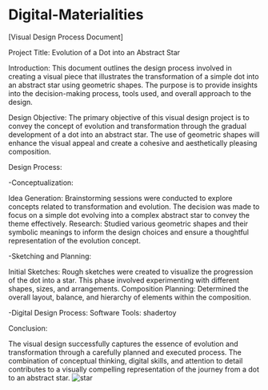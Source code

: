 # Digital-Materialities

[Visual Design Process Document]

Project Title: Evolution of a Dot into an Abstract Star

Introduction:
This document outlines the design process involved in creating a visual piece that illustrates the transformation of a simple dot into an abstract star using geometric shapes. The purpose is to provide insights into the decision-making process, tools used, and overall approach to the design.

Design Objective:
The primary objective of this visual design project is to convey the concept of evolution and transformation through the gradual development of a dot into an abstract star. The use of geometric shapes will enhance the visual appeal and create a cohesive and aesthetically pleasing composition.

Design Process:

-Conceptualization:

  Idea Generation: Brainstorming sessions were conducted to explore concepts related to transformation and evolution. The decision was made to focus on a simple dot 
  evolving into a complex abstract star to convey the theme effectively.
  Research: Studied various geometric shapes and their symbolic meanings to inform the design choices and ensure a thoughtful representation of the evolution concept.

-Sketching and Planning:

  Initial Sketches: Rough sketches were created to visualize the progression of the dot into a star. This phase involved experimenting with different shapes, sizes, 
  and arrangements.
  Composition Planning: Determined the overall layout, balance, and hierarchy of elements within the composition.

-Digital Design Process:
  Software Tools: shadertoy

Conclusion:

The visual design successfully captures the essence of evolution and transformation through a carefully planned and executed process. The combination of conceptual thinking, digital skills, and attention to detail contributes to a visually compelling representation of the journey from a dot to an abstract star.
![star](https://github.com/zoeyxinyi/Digital-Materialities/assets/145166450/13f7344c-0713-4f21-8868-007c554d16b4)

